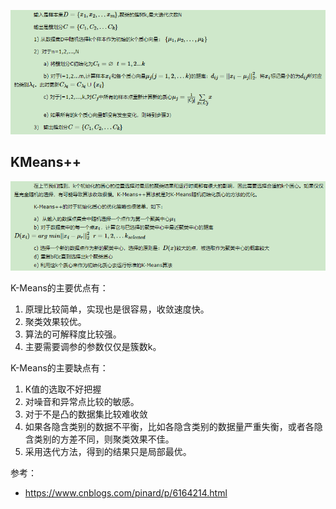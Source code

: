 ![image-20200827134123822](assets/KMeans/image-20200827134123822.png)

## KMeans++

![image-20200827134252832](assets/KMeans/image-20200827134252832.png)



K-Means的主要优点有：

1. 原理比较简单，实现也是很容易，收敛速度快。
2. 聚类效果较优。
3. 算法的可解释度比较强。
4. 主要需要调参的参数仅仅是簇数k。

K-Means的主要缺点有：

1. K值的选取不好把握
2. 对噪音和异常点比较的敏感。
3. 对于不是凸的数据集比较难收敛
4. 如果各隐含类别的数据不平衡，比如各隐含类别的数据量严重失衡，或者各隐含类别的方差不同，则聚类效果不佳。
5. 采用迭代方法，得到的结果只是局部最优。

参考：

- https://www.cnblogs.com/pinard/p/6164214.html